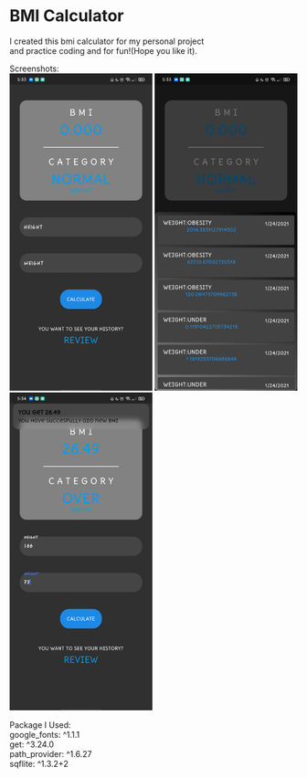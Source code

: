 # BMI Calculator


I created this bmi calculator for my personal project <br>and practice coding and for fun!(Hope you like it).


Screenshots:
<br>
<img src="screenshotforReadme/1.png" width="250">
<img src="screenshotforReadme/2.png" width="250">
<img src="screenshotforReadme/3.png" width="250">

Package I Used:
  <br>
  google_fonts: ^1.1.1
  <br>
  get: ^3.24.0
  <br>
  path_provider: ^1.6.27
  <br>
  sqflite: ^1.3.2+2
